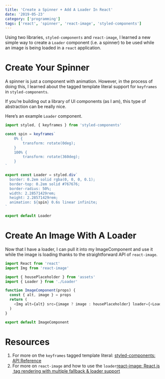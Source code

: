 ```yaml
---
title: 'Create a Spinner + Add A Loader In React'
date: '2019-05-23'
category: ['programming']
tags: ['react', 'spinner', 'react-image', 'styled-components']
---
```


Using two libraries, `styled-components` and `react-image`, I learned a new simple way to create a `Loader` component (i.e. a spinner) to be used while an image is being loaded in a `react` application.

# Create Your Spinner

A spinner is just a component with animation. However, in the process of doing this, I learned about the tagged template literal support for `keyframes` in `styled-components`.

If you’re building out a library of UI components (as I am), this type of abstraction can be really nice.

Here’s an example `Loader` component.

```javascript
import styled, { keyframes } from 'styled-components'

const spin = keyframes`
    0% {
        transform: rotate(0deg);
    }
    100% {
        transform: rotate(360deg);
    }
`

export const Loader = styled.div`
  border: 0.2em solid rgba(0, 0, 0, 0.1);
  border-top: 0.2em solid #767676;
  border-radius: 50%;
  width: 2.28571429rem;
  height: 2.28571429rem;
  animation: ${spin} 0.6s linear infinite;
`

export default Loader
```

# Create An Image With A Loader

Now that I have a loader, I can pull it into my ImageComponent and use it while the image is loading thanks to the straightforward API of `react-image`.

```javascript
import React from 'react'
import Img from 'react-image'

import { housePlaceholder } from 'assets'
import { Loader } from './Loader'

function ImageComponent(props) {
  const { alt, image } = props
  return (
    <Img alt={alt} src={image ? image : housePlaceholder} loader={<Loader />} />
  )
}

export default ImageComponent
```

# Resources

1. For more on the `keyframes` tagged template literal: [styled-components: API Reference](https://www.styled-components.com/docs/api)
2. For more on `react-image` and how to use the `loader`[react-image: React.js <img> tag rendering with multiple fallback & loader support](https://github.com/mbrevda/react-image)
